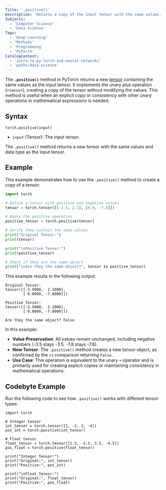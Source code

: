 ```yaml
---
Title: '.positive()'
Description: 'Returns a copy of the input tensor with the same values. Implements the unary plus operation.'
Subjects:
  - 'Computer Science'
  - 'Data Science'
Tags:
  - 'Deep Learning'
  - 'Methods'
  - 'Programming'
  - 'PyTorch'
CatalogContent:
  - 'intro-to-py-torch-and-neural-networks'
  - 'paths/data-science'
---
```


The **`.positive()`** method in PyTorch returns a new [tensor](https://www.codecademy.com/resources/docs/pytorch/tensors) containing the same values as the input tensor. It implements the unary plus operation (`+tensor`), creating a copy of the tensor without modifying the values. This method is useful when an explicit copy or consistency with other unary operations in mathematical expressions is needed.

## Syntax

```pseudo
torch.positive(input)
```

- `input` (Tensor): The input tensor.

The `.positive()` method returns a new tensor with the same values and data type as the input tensor.

## Example

This example demonstrates how to use the `.positive()` method to create a copy of a tensor:

```py
import torch

# Define a tensor with positive and negative values
tensor = torch.tensor([[-3.5, 2.1], [0.0, -7.8]])

# Apply the positive operation
positive_tensor = torch.positive(tensor)

# Verify they contain the same values
print("Original Tensor:")
print(tensor)

print("\nPositive Tensor:")
print(positive_tensor)

# Check if they are the same object
print("\nAre they the same object?", tensor is positive_tensor)
```

This example results in the following output:

```shell
Original Tensor:
tensor([[-3.5000,  2.1000],
        [ 0.0000, -7.8000]])

Positive Tensor:
tensor([[-3.5000,  2.1000],
        [ 0.0000, -7.8000]])

Are they the same object? False
```

In this example:

- **Value Preservation**: All values remain unchanged, including negative numbers (-3.5 stays -3.5, -7.8 stays -7.8).
- **New Tensor**: The `.positive()` method creates a new tensor object, as confirmed by the `is` comparison returning `False`.
- **Use Case**: This operation is equivalent to the unary `+` operator and is primarily used for creating explicit copies or maintaining consistency in mathematical operations.

## Codebyte Example

Run the following code to see how `.positive()` works with different tensor types:

```codebyte/python
import torch

# Integer tensor
int_tensor = torch.tensor([1, -2, 3, -4])
pos_int = torch.positive(int_tensor)

# Float tensor
float_tensor = torch.tensor([1.5, -2.5, 3.5, -4.5])
pos_float = torch.positive(float_tensor)

print("Integer Tensor:")
print("Original:", int_tensor)
print("Positive:", pos_int)

print("\nFloat Tensor:")
print("Original:", float_tensor)
print("Positive:", pos_float)
```
